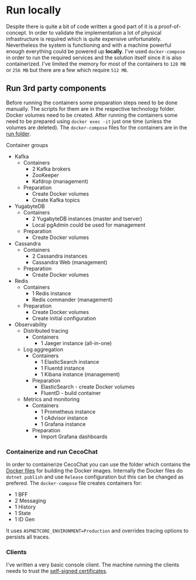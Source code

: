 # Run locally

Despite there is quite a bit of code written a good part of it is a proof-of-concept. In order to validate the implementation a lot of physical infrastructure is required which is quite expensive unfortunately. Nevertheless the system is functioning and with a machine powerful enough everything could be powered up **locally**. I've used `docker-compose` in order to run the required services and the solution itself since it is also containerized. I've limited the memory for most of the containers to `128 MB` or `256 MB` but there are a few which require `512 MB`.

## Run 3rd party components

Before running the containers some preparation steps need to be done manually. The scripts for them are in the respective technology folder. Docker volumes need to be created. After running the containers some need to be prepared using `docker exec -it` just one time (unless the volumes are deleted). The `docker-compose` files for the containers are in the [run folder](../run/).

Container groups

* Kafka
  - Containers
    - 2 Kafka brokers
    - ZooKeeper
    - Kafdrop (management)
  - Preparation
    - Create Docker volumes
    - Create Kafka topics
* YugabyteDB
  - Containers
    - 2 YugabyteDB instances (master and tserver)
    - Local pgAdmin could be used for management
  - Preparation
    - Create Docker volumes
* Cassandra
  - Containers
    - 2 Cassandra instances
    - Cassandra Web (management)
  - Preparation
    - Create Docker volumes
* Redis
  - Containers
    - 1 Redis instance
    - Redis commander (management)
  - Preparation
    - Create Docker volumes
    - Create initial configuration
* Observability
  * Distributed tracing
    - Containers
      - 1 Jaeger instance (all-in-one)
  * Log aggregation
    - Containers
      - 1 ElasticSearch instance
      - 1 Fluentd instance
      - 1 Kibana instance (management)
    - Preparation
      - ElasticSearch - create Docker volumes
      - FluentD - build container
  * Metrics and monitoring
    - Containers
      - 1 Prometheus instance
      - 1 cAdvisor instance
      - 1 Grafana instance
    - Preparation
      - Import Grafana dashboards

### Containerize and run CecoChat

In order to containerize CecoChat you can use the folder which contains the [Docker files](../run/cecochat/) for building the Docker images. Internally the Docker files do `dotnet publish` and use `Release` configuration but this can be changed as prefered. The `docker-compose` file creates containers for:

* 1 BFF
* 2 Messaging
* 1 History
* 1 State
* 1 ID Gen

It uses `ASPNETCORE_ENVIRONMENT=Production` and overrides tracing options to persists all traces.

### Clients

I've written a very basic console client. The machine running the clients needs to trust the [self-signed certificates](../source/certificates/).
